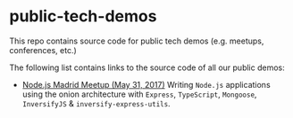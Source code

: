 # public-tech-demos

This repo contains source code for public tech demos (e.g. meetups, conferences, etc.)

The following list contains links to the source code of all our public demos:

- [Node.js Madrid Meetup (May 31, 2017)](./nodejs-madrid-meetup/README.md) Writing `Node.js` applications using the onion architecture with `Express`, `TypeScript`, `Mongoose`, `InversifyJS` & `inversify-express-utils`.

